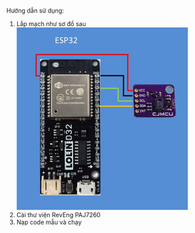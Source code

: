 Hướng dẫn sử dụng:
1. Lắp mạch như sơ đồ sau<br>
   <img src="Gesture_control.png" alt="Giao diện" width="400"/>
2. Cài thư viện RevEng PAJ7260
3. Nạp code mẫu và chạy

